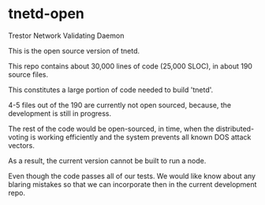 # tnetd-open
Trestor Network Validating Daemon

This is the open source version of tnetd.

This repo contains about 30,000 lines of code (25,000 SLOC), in about 190 source files.

This constitutes a large portion of code needed to build 'tnetd'.

4-5 files out of the 190 are currently not open sourced, because, the development is still in progress.

The rest of the code would be open-sourced, in time, when the distributed-voting is working efficiently and the system prevents all known DOS attack vectors.

As a result, the current version cannot be built to run a node. 

Even though the code passes all of our tests. We would like know about any blaring mistakes so that we can incorporate then in the current development repo.
